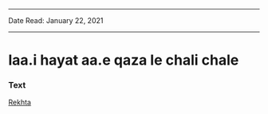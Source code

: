 
---

Date Read: January 22, 2021

---


# laa.i hayat aa.e qaza le chali chale


### Text

[Rekhta](https://www.rekhta.org/ghazals/laaii-hayaat-aae-qazaa-le-chalii-chale-sheikh-ibrahim-zauq-ghazals?lang=ur)

